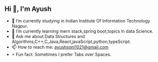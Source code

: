 ## Hi 👋, I'm Ayush

<!--
**ayushsoni02/ayushsoni02** is a ✨ _special_ ✨ repository because its `README.md` (this file) appears on your GitHub profile.

Here are some ideas to get you started:
- 👯 I’m looking to collaborate on 
- 🤔 I’m looking for help with ...
- 😄 Pronouns: ...
-->

- 🔭 I’m currently studying in Indian Institute Of Information Technology Nagpur.
- 🌱 I’m currently learning mern stack,spring boot,topics in data Science.
- 💬 Ask me about Data Structures and Algorithms,C++,C,Java,React,javaScript,python,typeScript.
- 📫 How to reach me: ayushsoni1021@gmail.com
- ⚡ Fun fact: Sometimes I prefer Tabs over Spaces.
